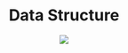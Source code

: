 <h1 align="center"><strong>Data Structure</strong></h1>

<p align='center'>
<img src='https://img.shields.io/github/languages/count/Somanyu/DataStructure'>
